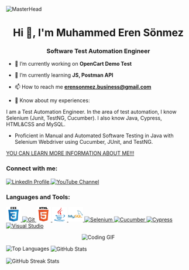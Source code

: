 ![MasterHead](https://t3.ftcdn.net/jpg/01/36/51/44/360_F_136514488_j1u863gh50fsRqIFQDHIn1HW7JeHPJVz.jpg)
<h1 align="center">Hi 👋, I'm Muhammed Eren Sönmez</h1>
<h3 align="center">Software Test Automation Engineer</h3>

- 🔭 I’m currently working on **OpenCart Demo Test**

- 🌱 I’m currently learning **JS, Postman API**

- 📫 How to reach me **erensonmez.business@gmail.com**

- 📄 Know about my experiences: 

I am a Test Automation Engineer. In the area of test automation, I know Selenium (Junit, TestNG, Cucumber). I also know Java, Cypress, HTML&CSS and MySQL. 
* Proficient in Manual and Automated Software Testing in Java with Selenium Webdriver using Cucumber, JUnit, and TestNG.

<a href="https://github.com/merensonmez/HTML-CSS/tree/main/firstwebsite">YOU CAN LEARN MORE INFORMATION ABOUT ME!!!</a>

<h3 align="left">Connect with me:</h3>
<p align="left">
    <a href="https://linkedin.com/in/muhammederensonmez" target="blank">
        <img align="center" src="https://raw.githubusercontent.com/rahuldkjain/github-profile-readme-generator/master/src/images/icons/Social/linked-in-alt.svg" alt="LinkedIn Profile" height="30" width="40" />
    </a>
    <a href="https://www.youtube.com/c/@sonmezbey8771" target="blank">
        <img align="center" src="https://raw.githubusercontent.com/rahuldkjain/github-profile-readme-generator/master/src/images/icons/Social/youtube.svg" alt="YouTube Channel" height="30" width="40" />
    </a>
</p>

<h3 align="left">Languages and Tools:</h3>
<p align="left">
    <a href="https://www.w3schools.com/css/" target="_blank" rel="noreferrer">
        <img src="https://raw.githubusercontent.com/devicons/devicon/master/icons/css3/css3-original-wordmark.svg" alt="CSS3" width="40" height="40"/>
    </a> 
    <a href="https://git-scm.com/" target="_blank" rel="noreferrer">
        <img src="https://www.vectorlogo.zone/logos/git-scm/git-scm-icon.svg" alt="Git" width="40" height="40"/>
    </a> 
    <a href="https://www.w3.org/html/" target="_blank" rel="noreferrer">
        <img src="https://raw.githubusercontent.com/devicons/devicon/master/icons/html5/html5-original-wordmark.svg" alt="HTML5" width="40" height="40"/>
    </a> 
    <a href="https://www.java.com" target="_blank" rel="noreferrer">
        <img src="https://raw.githubusercontent.com/devicons/devicon/master/icons/java/java-original.svg" alt="Java" width="40" height="40"/>
    </a> 
    <a href="https://www.mysql.com/" target="_blank" rel="noreferrer">
        <img src="https://raw.githubusercontent.com/devicons/devicon/master/icons/mysql/mysql-original-wordmark.svg" alt="MySQL" width="40" height="40"/>
    </a> 
    <a href="https://www.selenium.dev" target="_blank" rel="noreferrer">
        <img src="https://raw.githubusercontent.com/detain/svg-logos/780f25886640cef088af994181646db2f6b1a3f8/svg/selenium-logo.svg" alt="Selenium" width="40" height="40"/>
    </a>
    <a href="https://cucumber.io/" target="_blank" rel="noreferrer">
        <img src="https://cdn.icon-icons.com/icons2/2415/PNG/48/cucumber_plain_wordmark_logo_icon_146572.png" alt="Cucumber" width="40" height="40"/>
    </a>
    <a href="https://www.cypress.io/" target="_blank" rel="noreferrer">
        <img src="https://cdn.icon-icons.com/icons2/2107/PNG/48/file_type_cypress_icon_130654.png" alt="Cypress" width="40" height="40"/>
    </a>
    <a href="https://visualstudio.microsoft.com/" target="_blank" rel="noreferrer">
        <img src="https://cdn.iconscout.com/icon/free/png-512/free-visualstudio-11797017-9632816.png?f=webp&w=40" alt="Visual Studio" width="40" height="40"/>
    </a>
</p>

<p align="center">
    <img src="https://media.giphy.com/media/L1R1tvI9svkIWwpVYr/giphy.gif" alt="Coding GIF" width="500" />
</p>

<p><img align="left" src="https://github-readme-stats.vercel.app/api/top-langs?username=merensonmez&show_icons=true&locale=en&layout=compact&theme=dark" alt="Top Languages" /></p>

<p>&nbsp;<img align="center" src="https://github-readme-stats.vercel.app/api?username=merensonmez&show_icons=true&locale=en&theme=dark" alt="GitHub Stats" /></p>

<p><img align="center" src="https://github-readme-streak-stats.herokuapp.com/?user=merensonmez&theme=dark" alt="GitHub Streak Stats" /></p>
